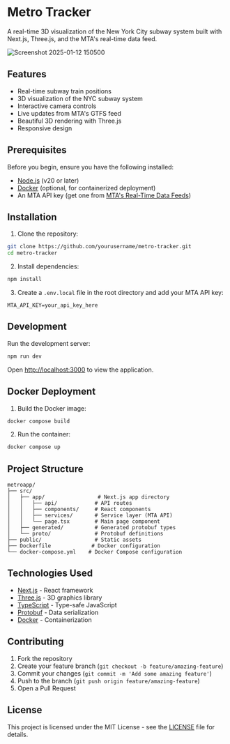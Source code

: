 # Metro Tracker

A real-time 3D visualization of the New York City subway system built with Next.js, Three.js, and the MTA's real-time data feed.

![Screenshot 2025-01-12 150500](https://github.com/user-attachments/assets/dcb6f3ae-3b3c-456f-8eb0-a3bba833315b)


## Features

- Real-time subway train positions
- 3D visualization of the NYC subway system
- Interactive camera controls
- Live updates from MTA's GTFS feed
- Beautiful 3D rendering with Three.js
- Responsive design

## Prerequisites

Before you begin, ensure you have the following installed:
- [Node.js](https://nodejs.org/) (v20 or later)
- [Docker](https://www.docker.com/) (optional, for containerized deployment)
- An MTA API key (get one from [MTA's Real-Time Data Feeds](https://api.mta.info/))

## Installation

1. Clone the repository:
```bash
git clone https://github.com/yourusername/metro-tracker.git
cd metro-tracker
```

2. Install dependencies:
```bash
npm install
```

3. Create a `.env.local` file in the root directory and add your MTA API key:
```env
MTA_API_KEY=your_api_key_here
```

## Development

Run the development server:
```bash
npm run dev
```

Open [http://localhost:3000](http://localhost:3000) to view the application.

## Docker Deployment

1. Build the Docker image:
```bash
docker compose build
```

2. Run the container:
```bash
docker compose up
```

## Project Structure

```
metroapp/
├── src/
│   ├── app/                 # Next.js app directory
│   │   ├── api/            # API routes
│   │   ├── components/     # React components
│   │   ├── services/       # Service layer (MTA API)
│   │   └── page.tsx        # Main page component
│   ├── generated/          # Generated protobuf types
│   └── proto/              # Protobuf definitions
├── public/                 # Static assets
├── Dockerfile             # Docker configuration
└── docker-compose.yml    # Docker Compose configuration
```

## Technologies Used

- [Next.js](https://nextjs.org/) - React framework
- [Three.js](https://threejs.org/) - 3D graphics library
- [TypeScript](https://www.typescriptlang.org/) - Type-safe JavaScript
- [Protobuf](https://protobuf.dev/) - Data serialization
- [Docker](https://www.docker.com/) - Containerization

## Contributing

1. Fork the repository
2. Create your feature branch (`git checkout -b feature/amazing-feature`)
3. Commit your changes (`git commit -m 'Add some amazing feature'`)
4. Push to the branch (`git push origin feature/amazing-feature`)
5. Open a Pull Request

## License

This project is licensed under the MIT License - see the [LICENSE](LICENSE) file for details.
